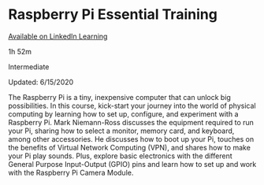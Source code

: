 
# Raspberry Pi Essential Training

[Available on LinkedIn Learning](https://linkedin-learning.pxf.io/rpiesst)

1h 52m

Intermediate

Updated: 6/15/2020

The Raspberry Pi is a tiny, inexpensive computer that can unlock big possibilities.
In this course, kick-start your journey into the world of physical computing by learning how to set up, configure, and experiment with a Raspberry Pi.
Mark Niemann-Ross discusses the equipment required to run your Pi, sharing how to select a monitor, memory card, and keyboard, among other accessories.
He discusses how to boot up your Pi, touches on the benefits of Virtual Network Computing (VPN), and shares how to make your Pi play sounds.
Plus, explore basic electronics with the different General Purpose Input-Output (GPIO) pins and learn how to set up and work with the Raspberry Pi Camera Module.
